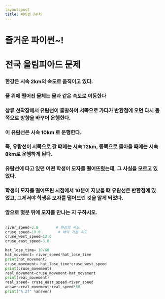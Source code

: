 ```yaml
---
layout:post
title: 파이썬 7주차
---
```


# 즐거운 파이썬~!
# 전국 올림피아드 문제
### 한강은 시속 2km의 속도로 움직이고 있다.
### 물 위에 떨어진 물체는 물과 같은 속도로 이동한다
### 상류 선착장에서 유람선이 출발하여 서쪽으로 가다가 반환점에 오면 다시 동쪽으로 방향을 바꾸어 운행한다.
### 이 유람선은 시속 10km 로 운행한다.
### 즉, 유람선이 서쪽으로 갈 떄에는 시속  12km, 동쪽으로 돌아올 때에는 시속 8km로 운행하게 된다.
### 유람선에 타고 있던 어떤 학생이 모자를 떨어뜨렸는데, 그 사실을 모르고 있었다. 
### 학생이 모자를 떨어뜨린 시점에서 10분이 지났을 떄 유람선은 반환점에 있었고, 그제서야 학생은 모자를 떨어뜨린 것을 알게 되었다.
### 앞으로 몇분 뒤에 모자를 만나는 지 구하시오.

```python

river_speed=2.0        # 한강의 속도
cruse_speed=10.0        # 배의 기본 속도
cruse_west_speed=12.0
cruse_east_speed=8.0

hat_lose_time= 10/60
hat_movement= river_speed*hat_lose_time
print(hat_movement)
cruse_movement= hat_lose_time*cruse_west_speed
print(cruse_movement)
real_movement=cruse_movement-hat_movement
print(real_movement)
real_speed= cruse_east_speed-river_speed
answer=real_movement/real_speed*60
print("%.2f" %answer)


```
